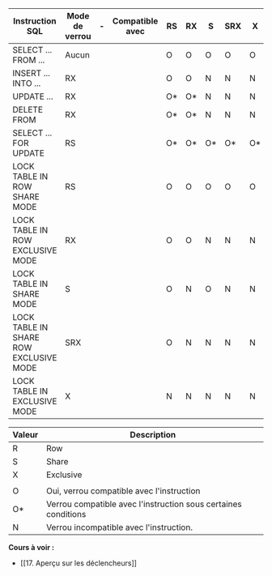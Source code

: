 | Instruction SQL                        | Mode de verrou | -   | Compatible avec | RS  | RX  | S   | SRX | X   |
| -------------------------------------- | -------------- | --- | --------------- | --- | --- | --- | --- | --- |
| SELECT ... FROM ...                    | Aucun          |     |                 | O   | O   | O   | O   | O   |
| INSERT ... INTO ...                    | RX             |     |                 | O   | O   | N   | N   | N   |
| UPDATE ...                             | RX             |     |                 | O*  | O*  | N   | N   | N   |
| DELETE FROM                            | RX             |     |                 | O*  | O*  | N   | N   | N   |
| SELECT ... FOR UPDATE                  | RS             |     |                 | O*  | O*  | O*  | O*  | O*  |
| LOCK TABLE IN ROW SHARE MODE           | RS             |     |                 | O   | O   | O   | O   | O   |
| LOCK TABLE IN ROW EXCLUSIVE MODE       | RX             |     |                 | O   | O   | N   | N   | N   |
| LOCK TABLE IN SHARE MODE               | S              |     |                 | O   | N   | O   | N   | N   |
| LOCK TABLE IN SHARE ROW EXCLUSIVE MODE | SRX            |     |                 | O   | N   | N   | N   | N   |
| LOCK TABLE IN EXCLUSIVE MODE           | X              |     |                 | N   | N   | N   | N   | N    |

| Valeur | Description                                                    |
| ------ | -------------------------------------------------------------- |
| R      | Row                                                            |
| S      | Share                                                          |
| X      | Exclusive                                                      |
|       |                                                             |
| O      | Oui, verrou compatible avec l'instruction                      |
| O*     | Verrou compatible avec l'instruction sous certaines conditions |
| N      | Verrou incompatible avec l'instruction.                        |

**Cours à voir :**
- [[17. Aperçu sur les déclencheurs]]